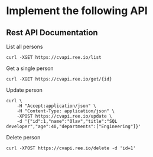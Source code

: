 # Implement the following API

## Rest API Documentation

List all persons
```
curl -XGET https://cvapi.ree.io/list
```

Get a single person
```
curl -XGET https://cvapi.ree.io/get/{id}
```

Update person
```
curl \
    -H "Accept:application/json" \
    -H "Content-Type: application/json" \
    -XPOST https://cvapi.ree.io/update \
    -d '{"id":1,"name":"Olav","title":"SQL developer","age":40,"departments":["Engineering"]}'
```

Delete person
```
curl -XPOST https://cvapi.ree.io/delete -d 'id=1'
```